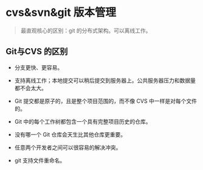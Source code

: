 # cvs&svn&git 版本管理
> 最直观核心的区别：git 的分布式架构。可以离线工作。


## Git与CVS 的区别 

- 分支更快、更容易。

- 支持离线工作；本地提交可以稍后提交到服务器上。公共服务器压力和数据量都不会太大。

- Git 提交都是原子的，且是整个项目范围的，而不像 CVS 中一样是对每个文件的。

- Git 中的每个工作树都包含一个具有完整项目历史的仓库。

- 没有哪一个 Git 仓库会天生比其他仓库更重要。

- 任意两个开发者之间可以很容易的解决冲突。

- git 支持文件重命名。

 


 